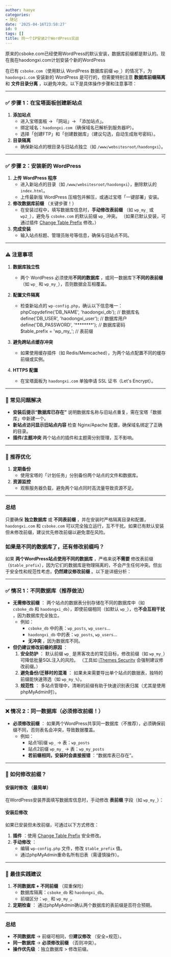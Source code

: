 ```yaml
---
author: haoye
categories:
- 随记
date: '2025-04-16T23:58:27'
id: 9
tags: []
title: 同一个IP安装2个WordPress实战
---
```


原来的csboke.com已经使用WordPress的默认安装，数据库前缀都是默认的。现在我在haodongxi.com计划安装个新的WordPress

在已有 `csboke.com`（使用默认 WordPress 数据库前缀 `wp_`）的情况下，为 `haodongxi.com` 安装新的
WordPress 是可行的，但需要特别注意 **数据库前缀隔离** 和 **文件目录分离** ，以避免冲突。以下是具体操作步骤和注意事项：

* * *

### ✅ **步骤 1：在宝塔面板创建新站点**

  1. **添加站点**
     * 进入宝塔面板 → 「网站」→ 「添加站点」。
     * 绑定域名：`haodongxi.com`（确保域名已解析到服务器IP）。
     * 选择「创建FTP」和「创建数据库」（建议勾选，自动生成账号密码）。
  2. **目录隔离**
     * 确保新站点的根目录与旧站点独立（如 `/www/websitesroot/haodongxi`）。

* * *

### ✅ **步骤 2：安装新的 WordPress**

  1. **上传 WordPress 程序**
     * 进入新站点的目录（如 `/www/websitesroot/haodongxi`），删除默认的 `index.html`。
     * 上传最新版 WordPress 压缩包并解压，或通过宝塔「一键部署」安装。
  2. **修改数据库前缀** （关键步骤！） 
     * 在安装过程中，填写数据库信息时，**手动修改表前缀** （如 `wp_my_` 或 `wp2_`），避免与 `csboke.com` 的默认前缀 `wp_` 冲突。 （如果已默认安装，可通过插件 [Change Table Prefix](https://wordpress.org/plugins/change-table-prefix/) 修改。）
  3. **完成安装**
     * 输入站点标题、管理员账号等信息，确保与旧站点不同。

* * *

### ⚠️ **注意事项**

  1. **数据库独立性**
     * 两个 WordPress 必须使用**不同的数据库** ，或同一数据库下**不同的表前缀** （如 `wp_` 和 `wp_my_`），否则数据会互相覆盖。
  2. **配置文件隔离**
     * 检查新站点的 `wp-config.php`，确认以下信息唯一：phpCopydefine('DB_NAME', 'haodongxi_db'); // 数据库名  
define('DB_USER', 'haodongxi_user'); // 数据库用户  
define('DB_PASSWORD', '********'); // 数据库密码  
$table_prefix = 'wp_my_'; // 表前缀

  3. **避免跨站点缓存冲突**
     * 如果使用缓存插件（如 Redis/Memcached），为两个站点配置不同的缓存前缀或实例。
  4. **HTTPS 配置**
     * 在宝塔面板为 `haodongxi.com` 单独申请 SSL 证书（Let's Encrypt）。

* * *

### 🔧 **常见问题解决**

  * **安装后提示“数据库已存在”** 说明数据库名称与旧站点重复，需在宝塔「数据库」中新建一个。
  * **新站点访问显示旧站点内容** 检查 Nginx/Apache 配置，确保域名绑定了正确的目录。
  * **插件/主题冲突** 两个站点的插件和主题需分别管理，互不影响。

* * *

### 📌 **推荐优化**

  1. **定期备份**
     * 使用宝塔的「计划任务」分别备份两个站点的文件和数据库。
  2. **资源监控**
     * 观察服务器负载，避免两个站点同时高流量导致资源不足。

* * *

### 总结

只要确保 **独立数据库** 或 **不同表前缀** ，并在安装时严格隔离目录和配置，`haodongxi.com` 和 `csboke.com`
可以完全独立运行，互不干扰。如果已有默认安装但未修改前缀，建议优先修改前缀以避免潜在风险。

### 如果是不同的数据库了，还有修改前缀吗？

如果 **两个WordPress站点使用不同的数据库** ，严格来说**不需要**
修改表前缀（`$table_prefix`），因为它们的数据库是物理隔离的，不会产生任何冲突。但出于安全性和规范性考虑，**仍然建议修改前缀**
。以下是详细分析：

* * *

### ✅ **情况 1：不同数据库（推荐做法）**

  * **无需修改前缀** ： 两个站点的数据表分别存储在不同的数据库中（如 `csboke_db` 和 `haodongxi_db`），即使前缀相同（如默认 `wp_`），也**不会互相干扰** ，因为数据库完全独立。 
    * 例如： 
      * `csboke_db` 中的表：`wp_posts`, `wp_users`…
      * `haodongxi_db` 中的表：`wp_posts`, `wp_users`…
      * **无冲突** ，因为数据库不同。
  * **但仍建议修改前缀的原因** ： 
    1. **安全防护** ： 默认前缀 `wp_` 是黑客攻击的常见目标，修改前缀（如 `wp_my_`）可降低批量SQL注入的风险。 （工具如 [iThemes Security](https://wordpress.org/plugins/better-wp-security/) 会强制建议修改前缀。）
    2. **避免备份/迁移时的混淆** ： 如果未来需要导出单个站点的数据表，独特的前缀能快速筛选（如 `wp_my_%`）。
    3. **规范性** ： 多站点管理中，清晰的前缀有助于快速识别表归属（尤其是使用phpMyAdmin时）。

* * *

### ❌ **情况 2：同一数据库（必须修改前缀！）**

  * **必须修改前缀** ： 如果两个WordPress共享同一数据库（不推荐），必须确保前缀不同，否则表名会冲突，导致数据覆盖。 
    * 例如： 
      * 站点1前缀 `wp_` → 表：`wp_posts`
      * 站点2前缀 `wp_my_` → 表：`wp_my_posts`
      * **若前缀相同，安装时会直接报错** ：“数据库表已存在”。

* * *

### 📌 **如何修改前缀？**

#### **安装时修改** （最简单）

在WordPress安装界面填写数据库信息时，手动修改 **表前缀** 字段（如 `wp_my_`）：

#### **安装后修改**

如果已安装但未改前缀，可通过以下方式修改：

  1. **插件** ：使用 [Change Table Prefix](https://wordpress.org/plugins/change-table-prefix/) 安全修改。
  2. **手动修改** ： 
     * 编辑 `wp-config.php` 文件，修改 `$table_prefix` 值。
     * 通过phpMyAdmin重命名所有旧表（需谨慎操作）。

* * *

### 🔧 **最佳实践建议**

  1. **不同数据库 + 不同前缀** （双重保险） 
     * 数据库隔离：`csboke_db` 和 `haodongxi_db`。
     * 前缀区分：`wp_` 和 `wp_my_`。
  2. **定期检查** ： 通过phpMyAdmin确认两个数据库的表前缀是否符合预期。

* * *

### **总结**

  * **不同数据库** → 前缀可相同，但**建议修改** （安全+规范）。
  * **同一数据库** → **必须修改前缀** （否则冲突）。
  * **操作优先级** ：独立数据库 > 修改前缀。

